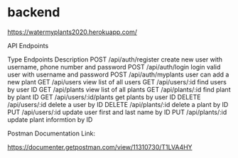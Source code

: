 # backend

https://watermyplants2020.herokuapp.com/

API Endpoints

Type	Endpoints	Description
POST	/api/auth/register	create new user with username, phone number and password
POST	/api/auth/login	login valid user with username and password
POST	/api/auth/myplants	user can add a new plant
GET	/api/users	view list of all users
GET	/api/users/:id	find users by user ID
GET	/api/plants	view list of all plants
GET	/api/plants/:id	find plant by plant ID
GET	/api/users/:id/plants	get plants by user ID
DELETE	/api/users/:id	delete a user by ID
DELETE	/api/plants/:id	delete a plant by ID
PUT	/api/users/:id	update user first and last name by ID
PUT	/api/plants/:id	update plant informtion by ID

Postman Documentation Link:

https://documenter.getpostman.com/view/11310730/T1LVA4HY